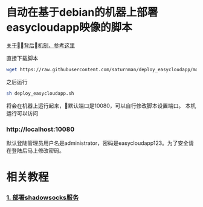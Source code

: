 # 自动在基于debian的机器上部署easycloudapp映像的脚本
[关于背后机制，参考这里](https://zhuanlan.zhihu.com/p/38062002)

直接下载脚本
```bash
wget https://raw.githubusercontent.com/saturnman/deploy_easycloudapp/master/deploy_easycloudapp.sh
```

之后运行 
```bash
sh deploy_easycloudapp.sh
```
将会在机器上运行起来，默认端口是10080，可以自行修改脚本设置端口。
本机运行可以访问
### http://localhost:10080
默认登陆管理员用户名是administrator，密码是easycloudapp123。为了安全请在登陆后马上修改密码。

# 相关教程
###  [1. 部署shadowsocks服务](https://github.com/saturnman/deploy_easycloudapp/blob/master/deploy_ssserver.md)